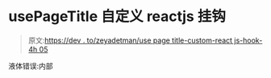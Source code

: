 # usePageTitle 自定义 reactjs 挂钩

> 原文:[https://dev . to/zeyadetman/use page title-custom-react js-hook-4h 05](https://dev.to/zeyadetman/usepagetitle-custom-reactjs-hook-4h05)

液体错误:内部